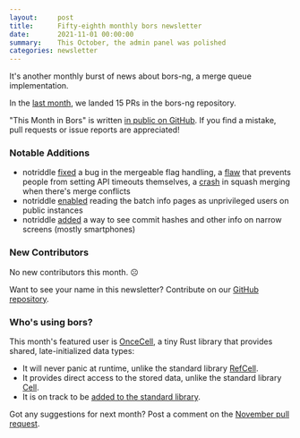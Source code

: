 ```yaml
---
layout:     post
title:      Fifty-eighth monthly bors newsletter
date:       2021-11-01 00:00:00
summary:    This October, the admin panel was polished
categories: newsletter
---
```


It's another monthly burst of news about bors-ng, a merge queue implementation.

In the [last month](https://github.com/bors-ng/bors-ng/pulls?q=is%3Apr+is%3Amerged+closed%3A2021-10-01..2021-10-31),
we landed 15 PRs in the bors-ng repository.

"This Month in Bors" is written [in public on GitHub][GitHub for TMiB].
If you find a mistake, pull requests or issue reports are appreciated!

[GitHub for TMiB]: https://github.com/bors-ng/bors-ng.github.io


### Notable Additions

* notriddle [fixed](https://github.com/bors-ng/bors-ng/pull/1337) a bug in the mergeable flag handling, a [flaw](https://github.com/bors-ng/bors-ng/pull/1347) that prevents people from setting API timeouts themselves, a [crash](https://github.com/bors-ng/bors-ng/pull/1345) in squash merging when there's merge conflicts
* notriddle [enabled](https://github.com/bors-ng/bors-ng/pull/1367) reading the batch info pages as unprivileged users on public instances
* notriddle [added](https://github.com/bors-ng/bors-ng/pull/1361) a way to see commit hashes and other info on narrow screens (mostly smartphones)


### New Contributors

No new contributors this month. ☹

Want to see your name in this newsletter? Contribute on our [GitHub repository](https://github.com/bors-ng/bors-ng).


### Who's using bors?

This month's featured user is [OnceCell](https://docs.rs/once_cell/), a tiny Rust library that provides shared, late-initialized data types:

* It will never panic at runtime, unlike the standard library [RefCell](https://doc.rust-lang.org/stable/std/cell/struct.RefCell.html).
* It provides direct access to the stored data, unlike the standard library [Cell](https://doc.rust-lang.org/stable/std/cell/struct.Cell.html).
* It is on track to be [added to the standard library](https://github.com/rust-lang/rust/issues/74465).

Got any suggestions for next month?
Post a comment on the [November pull request](https://github.com/bors-ng/bors-ng.github.io/pull/157).
